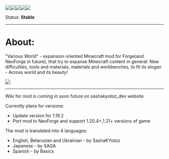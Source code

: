 [![](https://cf.way2muchnoise.eu/title/544497.svg)![](http://cf.way2muchnoise.eu/versions/544497.svg)![](https://cf.way2muchnoise.eu/full_544497_downloads.svg)](https://www.curseforge.com/minecraft/mc-mods/various-world)[![](https://img.shields.io/badge/All--Rights--Reserved-blue)](https://github.com/SashaKYotoz/Various-World/blob/master/LICENSE)[![](https://img.shields.io/discord/1155188824360624148?color=Green&label=Discord&logo=Discord&style=flat-square)](https://discord.gg/vjyzphNywy)

Status: **Stable**

<hr>

# About:

"Various World" - expansion oriented Minecraft mod for Forge(and NeoForge in future), that try to expanse Minecraft content in general:
New difficulties, tools and materials, materials and workbenches, to fit its slogan - Across world and its beauty!

![](https://media.forgecdn.net/attachments/description/544497/description_7f2908a8-1a25-4c79-837a-7e41a23aa084.png)

<hr>

Wiki for mod is coming in soon future on sashakyotoz_dev website

Currently plans for versions:

- Update version for 1.19.2
- Port mod to NeoForge and support 1.20.4+,1.21+ versions of game

The mod is translated into 4 languages:  

- English, Belarusian and Ukrainian - by SashaKYotoz
- Japanese - by SAGA
- Spanish - by Basics
